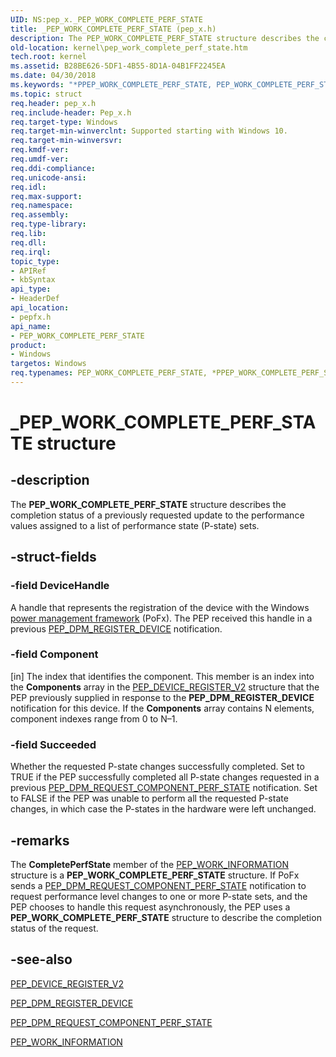 ```yaml
---
UID: NS:pep_x._PEP_WORK_COMPLETE_PERF_STATE
title: _PEP_WORK_COMPLETE_PERF_STATE (pep_x.h)
description: The PEP_WORK_COMPLETE_PERF_STATE structure describes the completion status of a previously requested update to the performance values assigned to a list of performance state (P-state) sets.
old-location: kernel\pep_work_complete_perf_state.htm
tech.root: kernel
ms.assetid: B28BE626-5DF1-4B55-8D1A-04B1FF2245EA
ms.date: 04/30/2018
ms.keywords: "*PPEP_WORK_COMPLETE_PERF_STATE, PEP_WORK_COMPLETE_PERF_STATE, PEP_WORK_COMPLETE_PERF_STATE structure [Kernel-Mode Driver Architecture], PPEP_WORK_COMPLETE_PERF_STATE, PPEP_WORK_COMPLETE_PERF_STATE structure pointer [Kernel-Mode Driver Architecture], _PEP_WORK_COMPLETE_PERF_STATE, kernel.pep_work_complete_perf_state, pepfx/PEP_WORK_COMPLETE_PERF_STATE, pepfx/PPEP_WORK_COMPLETE_PERF_STATE"
ms.topic: struct
req.header: pep_x.h
req.include-header: Pep_x.h
req.target-type: Windows
req.target-min-winverclnt: Supported starting with Windows 10.
req.target-min-winversvr: 
req.kmdf-ver: 
req.umdf-ver: 
req.ddi-compliance: 
req.unicode-ansi: 
req.idl: 
req.max-support: 
req.namespace: 
req.assembly: 
req.type-library: 
req.lib: 
req.dll: 
req.irql: 
topic_type:
- APIRef
- kbSyntax
api_type:
- HeaderDef
api_location:
- pepfx.h
api_name:
- PEP_WORK_COMPLETE_PERF_STATE
product:
- Windows
targetos: Windows
req.typenames: PEP_WORK_COMPLETE_PERF_STATE, *PPEP_WORK_COMPLETE_PERF_STATE
---
```


# _PEP_WORK_COMPLETE_PERF_STATE structure


## -description


The <b>PEP_WORK_COMPLETE_PERF_STATE</b> structure describes the completion status of a previously requested update to the performance values assigned to a list of performance state (P-state) sets.


## -struct-fields




### -field DeviceHandle

A handle that represents the registration of the device with the Windows <a href="https://msdn.microsoft.com/9F2D8ACD-44D5-46E0-9FC7-1B38B99450FF">power management framework</a> (PoFx). The PEP received this handle in a previous <a href="https://msdn.microsoft.com/library/windows/hardware/mt186849">PEP_DPM_REGISTER_DEVICE</a> notification.


### -field Component

[in] The index that identifies the component. This member is an index into the <b>Components</b> array in the <a href="https://msdn.microsoft.com/library/windows/hardware/mt186713">PEP_DEVICE_REGISTER_V2</a> structure that the PEP previously supplied in response to the <b>PEP_DPM_REGISTER_DEVICE</b> notification for this device. If the <b>Components</b> array contains N elements, component indexes range from 0 to N–1.


### -field Succeeded

Whether the requested P-state changes successfully completed. Set to TRUE if the PEP successfully completed all P-state changes requested in a previous <a href="https://msdn.microsoft.com/library/windows/hardware/mt186852">PEP_DPM_REQUEST_COMPONENT_PERF_STATE</a> notification. Set to FALSE if the PEP was unable to perform all the requested P-state changes, in which case the P-states in the hardware were left unchanged.


## -remarks



The <b>CompletePerfState</b> member of the <a href="https://msdn.microsoft.com/library/windows/hardware/mt186864">PEP_WORK_INFORMATION</a> structure is a <b>PEP_WORK_COMPLETE_PERF_STATE</b> structure. If PoFx sends a <a href="https://msdn.microsoft.com/library/windows/hardware/mt186852">PEP_DPM_REQUEST_COMPONENT_PERF_STATE</a> notification to request performance level changes to one or more P-state sets, and the PEP chooses to handle this request asynchronously, the PEP uses a <b>PEP_WORK_COMPLETE_PERF_STATE</b> structure to describe the completion status of the request.




## -see-also




<a href="https://msdn.microsoft.com/library/windows/hardware/mt186713">PEP_DEVICE_REGISTER_V2</a>



<a href="https://msdn.microsoft.com/library/windows/hardware/mt186849">PEP_DPM_REGISTER_DEVICE</a>



<a href="https://msdn.microsoft.com/library/windows/hardware/mt186852">PEP_DPM_REQUEST_COMPONENT_PERF_STATE</a>



<a href="https://msdn.microsoft.com/library/windows/hardware/mt186864">PEP_WORK_INFORMATION</a>
 

 

